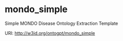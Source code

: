 # mondo_simple

Simple MONDO Disease Ontology Extraction Template

URI: http://w3id.org/ontogpt/mondo_simple

